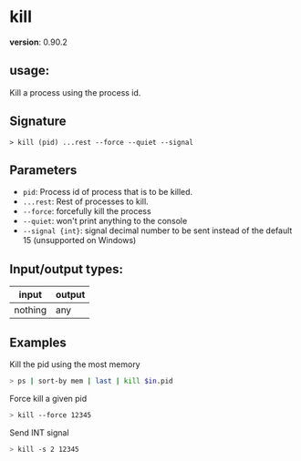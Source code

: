 # kill

**version**: 0.90.2

## **usage**:

Kill a process using the process id.

## Signature

`> kill (pid) ...rest --force --quiet --signal`

## Parameters

- `pid`: Process id of process that is to be killed.
- `...rest`: Rest of processes to kill.
- `--force`: forcefully kill the process
- `--quiet`: won't print anything to the console
- `--signal {int}`: signal decimal number to be sent instead of the default 15 (unsupported on Windows)

## Input/output types:

| input   | output |
| ------- | ------ |
| nothing | any    |

## Examples

Kill the pid using the most memory

```bash
> ps | sort-by mem | last | kill $in.pid
```

Force kill a given pid

```bash
> kill --force 12345
```

Send INT signal

```bash
> kill -s 2 12345
```
